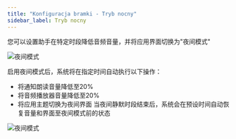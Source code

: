 ```yaml
---
title: "Konfiguracja bramki - Tryb nocny"
sidebar_label: Tryb nocny
---
```


您可以设置助手在特定时段降低音频音量，并将应用界面切换为"夜间模式"

![夜间模式](/img/en/bramka/config_ais_dom_section5.png)

启用夜间模式后，系统将在指定时间自动执行以下操作：

* 将通知朗读音量降低至20%
* 将音频播放器音量降低至20%
* 将应用主题切换为夜间界面
当夜间静默时段结束后，系统会在预设时间自动恢复音量和界面至夜间模式前的状态

![夜间模式](/img/en/bramka/config_ais_dom_section5_2.png)